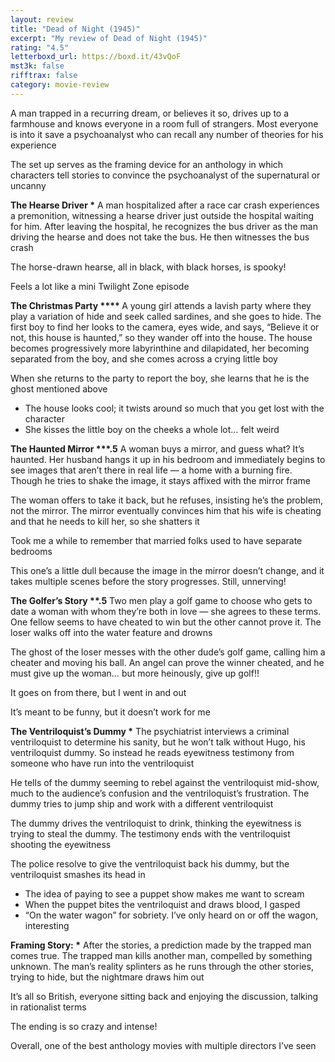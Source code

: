 ```yaml
---
layout: review
title: "Dead of Night (1945)"
excerpt: "My review of Dead of Night (1945)"
rating: "4.5"
letterboxd_url: https://boxd.it/43vQoF
mst3k: false
rifftrax: false
category: movie-review
---
```


A man trapped in a recurring dream, or believes it so, drives up to a farmhouse and knows everyone in a room full of strangers. Most everyone is into it save a psychoanalyst who can recall any number of theories for his experience

The set up serves as the framing device for an anthology in which characters tell stories to convince the psychoanalyst of the supernatural or uncanny

<b>The Hearse Driver **\***</b>
A man hospitalized after a race car crash experiences a premonition, witnessing a hearse driver just outside the hospital waiting for him. After leaving the hospital, he recognizes the bus driver as the man driving the hearse and does not take the bus. He then witnesses the bus crash

The horse-drawn hearse, all in black, with black horses, is spooky!

Feels a lot like a mini Twilight Zone episode

<b>The Christmas Party \*\*\*\*
</b>A young girl attends a lavish party where they play a variation of hide and seek called sardines, and she goes to hide. The first boy to find her looks to the camera, eyes wide, and says, “Believe it or not, this house is haunted,” so they wander off into the house. The house becomes progressively more labyrinthine and dilapidated, her becoming separated from the boy, and she comes across a crying little boy

When she returns to the party to report the boy, she learns that he is the ghost mentioned above

- The house looks cool; it twists around so much that you get lost with the character
- She kisses the little boy on the cheeks a whole lot… felt weird

<b>The Haunted Mirror \*\*\*.5</b>
A woman buys a mirror, and guess what? It’s haunted. Her husband hangs it up in his bedroom and immediately begins to see images that aren’t there in real life — a home with a burning fire. Though he tries to shake the image, it stays affixed with the mirror frame

The woman offers to take it back, but he refuses, insisting he’s the problem, not the mirror. The mirror eventually convinces him that his wife is cheating and that he needs to kill her, so she shatters it

Took me a while to remember that married folks used to have separate bedrooms

This one’s a little dull because the image in the mirror doesn’t change, and it takes multiple scenes before the story progresses. Still, unnerving!

<b>The Golfer’s Story \*\*.5</b>
Two men play a golf game to choose who gets to date a woman with whom they’re both in love — she agrees to these terms. One fellow seems to have cheated to win but the other cannot prove it. The loser walks off into the water feature and drowns

The ghost of the loser messes with the other dude’s golf game, calling him a cheater and moving his ball. An angel can prove the winner cheated, and he must give up the woman… but more heinously, give up golf!!

It goes on from there, but I went in and out

It’s meant to be funny, but it doesn’t work for me

<b>The Ventriloquist’s Dummy **\***</b>
The psychiatrist interviews a criminal ventriloquist to determine his sanity, but he won’t talk without Hugo, his ventriloquist dummy. So instead he reads eyewitness testimony from someone who have run into the ventriloquist

He tells of the dummy seeming to rebel against the ventriloquist mid-show, much to the audience’s confusion and the ventriloquist’s frustration. The dummy tries to jump ship and work with a different ventriloquist

The dummy drives the ventriloquist to drink, thinking the eyewitness is trying to steal the dummy. The testimony ends with the ventriloquist shooting the eyewitness

The police resolve to give the ventriloquist back his dummy, but the ventriloquist smashes its head in

- The idea of paying to see a puppet show makes me want to scream
- When the puppet bites the ventriloquist and draws blood, I gasped
- “On the water wagon” for sobriety. I’ve only heard on or off the wagon, interesting

<b>Framing Story: **\***</b>
After the stories, a prediction made by the trapped man comes true. The trapped man kills another man, compelled by something unknown. The man’s reality splinters as he runs through the other stories, trying to hide, but the nightmare draws him out

It’s all so British, everyone sitting back and enjoying the discussion, talking in rationalist terms

The ending is so crazy and intense!

Overall, one of the best anthology movies with multiple directors I’ve seen
